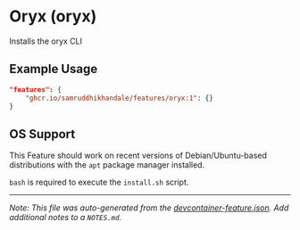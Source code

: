 
# Oryx (oryx)

Installs the oryx CLI

## Example Usage

```json
"features": {
    "ghcr.io/samruddhikhandale/features/oryx:1": {}
}
```





## OS Support

This Feature should work on recent versions of Debian/Ubuntu-based distributions with the `apt` package manager installed.

`bash` is required to execute the `install.sh` script.


---

_Note: This file was auto-generated from the [devcontainer-feature.json](https://github.com/samruddhikhandale/features/blob/main/src/oryx/devcontainer-feature.json).  Add additional notes to a `NOTES.md`._
